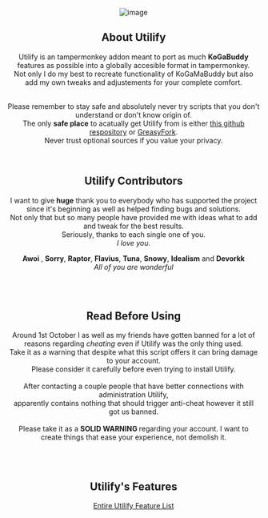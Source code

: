 <div align="center">
  
![image](https://github.com/user-attachments/assets/752b1289-9d6c-4bad-9cb2-499b4b6153bd)

<h2>About Utilify</h2>
<p>
Utilify is an tampermonkey addon meant to port as much <b>KoGaBuddy</b> features as possible into a globally accesible format in tampermonkey.<br>
Not only I do my best to recreate functionality of KoGaMaBuddy but also add my own tweaks and adjustements for your complete comfort.<br><br>

Please remember to stay safe and absolutely never try scripts that you don't understand or don't know origin of.<br>
The only <b>safe place</b> to acatually get Utilify from is either <a href="https://github.com/unreallain/Utilify/">this github respository</a> or <a href="https://greasyfork.org/en/scripts/505596-utilify-kogama">GreasyFork</a>.<br>
Never trust optional sources if you value your privacy.

</p>
<br>

<h2>Utilify Contributors</h2>
<p>
I want to give <b>huge</b> thank you to everybody who has supported the project since it's beginning as well as helped finding bugs and solutions.<br>
Not only that but so many people have provided me with ideas what to add and tweak for the best results.<br>
</b>Seriously, thanks to each single one of you.<br> 
<i>I love you.</i>

<b> Awoi </b>, <b>Sorry</b>, <b>Raptor</b>, <b>Flavius</b>, <b>Tuna</b>, <b>Snowy</b>, <b>Idealism</b> and <b>Devorkk</b><br>
<i> All of you are wonderful</i>
  
</p>

<br><br>
<h2>Read Before Using</h2>
<p>
 Around 1st October I as well as my friends have gotten banned for a lot of reasons regarding <i>cheating</i> even if Utilify was the only thing used.<br>
 Take it as a warning that despite what this script offers it can bring damage to your account.<br>
  Please consider it carefully before even trying to install Utilify.<br><br>
 After contacting a couple people that have better connections with administration Utilify,<br> apparently contains nothing that should trigger anti-cheat however it still got us banned.<br><br>
 Please take it as a <b> SOLID WARNING </b> regarding your account. I want to create things that ease your experience, not demolish it.
</p>
<br><br>

<h2> Utilify's Features</h2>
<a href="https://github.com/unreallain/Utilify/blob/main/Modules/features.js">Entire Utilify Feature List</a>

</div>
